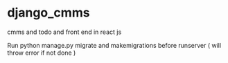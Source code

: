 # django_cmms
cmms and todo and front end in react js

Run python manage.py migrate and makemigrations before runserver ( will throw error if not done )
